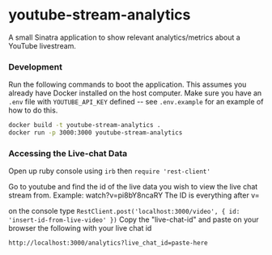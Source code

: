 # youtube-stream-analytics

A small Sinatra application to show relevant analytics/metrics about a
YouTube livestream.

### Development

Run the following commands to boot the application. This assumes you
already have Docker installed on the host computer. Make sure you have
an `.env` file with `YOUTUBE_API_KEY` defined -- see `.env.example` for
an example of how to do this.

```bash
docker build -t youtube-stream-analytics .
docker run -p 3000:3000 youtube-stream-analytics
```
### Accessing the Live-chat Data

Open up ruby console using ` irb ` 
then ` require 'rest-client' `

Go to youtube and find the id of the live data you wish to view the live chat stream from. 
Example: watch?v=pi8bY8ncaRY
The ID is everything after v= 

on the console type 
``` RestClient.post('localhost:3000/video', { id: 'insert-id-from-live-video' }) ```
Copy the "live-chat-id" and paste on your browser the following with your live chat id

``` http://localhost:3000/analytics?live_chat_id=paste-here ```

